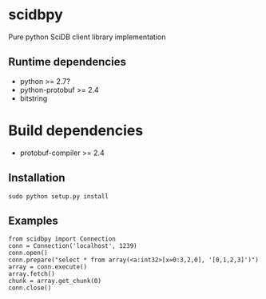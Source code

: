 # scidbpy

Pure python SciDB client library implementation

## Runtime dependencies
* python >= 2.7?
* python-protobuf >= 2.4
* bitstring

# Build dependencies
* protobuf-compiler >= 2.4

## Installation
```sudo python setup.py install```

## Examples
```
from scidbpy import Connection
conn = Connection('localhost', 1239)
conn.open()
conn.prepare("select * from array(<a:int32>[x=0:3,2,0], '[0,1,2,3]')")
array = conn.execute()
array.fetch()
chunk = array.get_chunk(0)
conn.close()
```